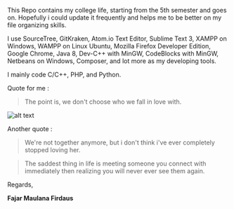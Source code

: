 This Repo contains my college life, starting from the 5th semester and goes on. Hopefully i could update it frequently and helps me to be better on my file organizing skills.

I use SourceTree, GitKraken, Atom.io Text Editor, Sublime Text 3, XAMPP on Windows, WAMPP on Linux Ubuntu, Mozilla Firefox Developer Edition, Google Chrome, Java 8, Dev-C++ with MinGW, CodeBlocks with MinGW, Netbeans on Windows, Composer, and lot more as my developing tools.

I mainly code C/C++, PHP, and Python.

Quote for me :
> The point is, we don't choose who we fall in love with.

![alt text](https://raw.githubusercontent.com/sosispanggang/kuliah/master/semangat.jpg "Lovely Girl")

Another quote :
> We're not together anymore, but i don't think i've ever completely stopped loving her.

>The saddest thing in life is meeting someone you connect with immediately then realizing you will never ever see them again.

Regards,

**Fajar Maulana Firdaus**

